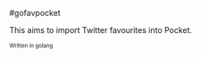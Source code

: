 #gofavpocket

This aims to import Twitter favourites into Pocket.

<sub><sup>Written in golang</sup></sub>
